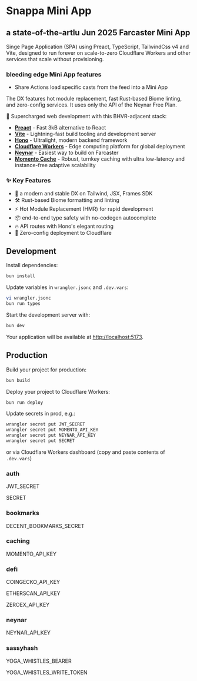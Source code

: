 # Snappa Mini App

## a state-of-the-artlu Jun 2025 Farcaster Mini App

Singe Page Application (SPA) using Preact, TypeScript, TailwindCss v4 and Vite, designed to run forever on scale-to-zero Cloudflare Workers and other services that scale without provisioning.

### bleeding edge Mini App features

* Share Actions load specific casts from the feed into a Mini App

The DX features hot module replacement, fast Rust-based Biome linting, and zero-config services. It uses only the API of the Neynar Free Plan.

<!-- dash-content-start -->

🚀 Supercharged web development with this BHVR-adjacent stack:

* [**Preact**](https://preactjs.com/) - Fast 3kB alternative to React
* [**Vite**](https://vite.dev/) - Lightning-fast build tooling and development server
* [**Hono**](https://hono.dev/) - Ultralight, modern backend framework
* [**Cloudflare Workers**](https://developers.cloudflare.com/workers/) - Edge computing platform for global deployment
* [**Neynar**](https://neynar.com/) - Easiest way to build on Farcaster
* [**Momento Cache**](https://gomomento.com/) - Robust, turnkey caching with ultra low-latency and instance-free adaptive scalability

### ✨ Key Features

* 🎯 a modern and stable DX on Tailwind, JSX, Frames SDK
* 🛠️ Rust-based Biome formatting and linting
* ⚡ Hot Module Replacement (HMR) for rapid development
* 📦 end-to-end type safety with no-codegen autocomplete
* 🔥 API routes with Hono's elegant routing
* 🔄 Zero-config deployment to Cloudflare

<!-- dash-content-end -->

## Development

Install dependencies:

```bash
bun install
```

Update variables in `wrangler.jsonc` and `.dev.vars`:

```bash
vi wrangler.jsonc
bun run types
```

Start the development server with:

```bash
bun dev
```

Your application will be available at [http://localhost:5173](http://localhost:5173).

## Production

Build your project for production:

```bash
bun build
```

Deploy your project to Cloudflare Workers:

```bash
bun run deploy
```

Update secrets in prod, e.g.:

```bash
wrangler secret put JWT_SECRET
wrangler secret put MOMENTO_API_KEY
wrangler secret put NEYNAR_API_KEY
wrangler secret put SECRET
```

or via Cloudflare Workers dashboard (copy and paste contents of `.dev.vars`)

### auth

JWT_SECRET

SECRET

### bookmarks

DECENT_BOOKMARKS_SECRET

### caching

MOMENTO_API_KEY

### defi

COINGECKO_API_KEY

ETHERSCAN_API_KEY

ZEROEX_API_KEY

### neynar

NEYNAR_API_KEY

### sassyhash

YOGA_WHISTLES_BEARER

YOGA_WHISTLES_WRITE_TOKEN
